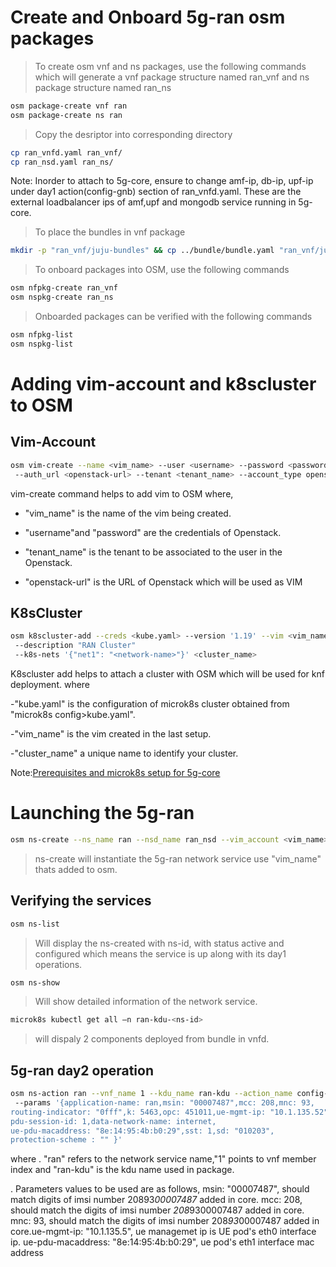 <!--
Copyright 2020 Tata Elxsi

 Licensed under the Apache License, Version 2.0 (the "License"); you may
 not use this file except in compliance with the License. You may obtain
 a copy of the License at

         http://www.apache.org/licenses/LICENSE-2.0

 Unless required by applicable law or agreed to in writing, software
 distributed under the License is distributed on an "AS IS" BASIS, WITHOUT
 WARRANTIES OR CONDITIONS OF ANY KIND, either express or implied. See the
 License for the specific language governing permissions and limitations
 under the License.

 For those usages not covered by the Apache License, Version 2.0 please
 contact: canonical@tataelxsi.onmicrosoft.com

 To get in touch with the maintainers, please contact:
 canonical@tataelxsi.onmicrosoft.com
-->

# Create and Onboard 5g-ran osm packages

> To create osm vnf and ns packages, use the following commands which will
generate a vnf package structure named ran_vnf and ns package structure named
ran_ns

```bash
osm package-create vnf ran
osm package-create ns ran
```

> Copy the desriptor into corresponding directory

```bash
cp ran_vnfd.yaml ran_vnf/
cp ran_nsd.yaml ran_ns/
```

Note: Inorder to attach to 5g-core, ensure to change amf-ip, db-ip, upf-ip under
day1 action(config-gnb) section of ran_vnfd.yaml.
These are the external loadbalancer ips of amf,upf and mongodb service
running in 5g-core.

>To place the bundles in vnf package

```bash
mkdir -p "ran_vnf/juju-bundles" && cp ../bundle/bundle.yaml "ran_vnf/juju-bundles"
```

>To onboard packages into OSM, use the following commands

```bash
osm nfpkg-create ran_vnf
osm nspkg-create ran_ns
```

>Onboarded packages can be verified with the following commands

```bash
osm nfpkg-list
osm nspkg-list
```

# Adding vim-account and k8scluster to OSM

## Vim-Account

```bash
osm vim-create --name <vim_name> --user <username> --password <password>
 --auth_url <openstack-url> --tenant <tenant_name> --account_type openstack
```

vim-create command helps to add vim to OSM where,

- "vim_name" is the name of the vim being created.

- "username"and "password" are the credentials of Openstack.

- "tenant_name" is the tenant to be associated to the user in the Openstack.

- "openstack-url" is the URL of Openstack which will be used as VIM

## K8sCluster

```bash
osm k8scluster-add --creds <kube.yaml> --version '1.19' --vim <vim_name>
 --description "RAN Cluster"
 --k8s-nets '{"net1": "<network-name>"}' <cluster_name>
```

K8scluster add helps to attach a cluster with OSM which will be used for
knf deployment.
where

-"kube.yaml" is the configuration of microk8s cluster obtained from
"microk8s config>kube.yaml".

-"vim_name" is the vim created in the last setup.

-"cluster_name" a unique name to identify your cluster.

Note:[Prerequisites and microk8s setup for 5g-core](../README.md)

# Launching the 5g-ran

```bash
osm ns-create --ns_name ran --nsd_name ran_nsd --vim_account <vim_name>
```

> ns-create will instantiate the 5g-ran network service use
"vim_name" thats added to osm.

## Verifying the services

```bash
osm ns-list
```

>Will display the ns-created with ns-id, with status active and configured
which means the service is up along with its day1 operations.

```bash
osm ns-show
```

>Will show detailed information of the network service.

```bash
microk8s kubectl get all –n ran-kdu-<ns-id>
```

>will dispaly 2 components deployed from bundle in vnfd.

## 5g-ran day2 operation

```bash
osm ns-action ran --vnf_name 1 --kdu_name ran-kdu --action_name config-ue
 --params '{application-name: ran,msin: "00007487",mcc: 208,mnc: 93,
routing-indicator: "0fff",k: 5463,opc: 451011,ue-mgmt-ip: "10.1.135.52",
pdu-session-id: 1,data-network-name: internet,
ue-pdu-macaddress: "8e:14:95:4b:b0:29",sst: 1,sd: "010203",
protection-scheme : "" }'
```

where
. "ran" refers to the network service name,"1" points to vnf member index and
"ran-kdu" is the kdu name used in package.

. Parameters values to be used are as follows,
msin: "00007487", should match digits of imsi number 20893*00007487* added in core.
mcc: 208, should match the digits of imsi number *208*9300007487 added in core.
mnc: 93, should match the digits of imsi number 208*93*00007487 added in
core.ue-mgmt-ip: "10.1.135.5", ue managemet ip is UE pod's eth0 interface ip.
ue-pdu-macaddress: "8e:14:95:4b:b0:29", ue pod's eth1 interface mac address
